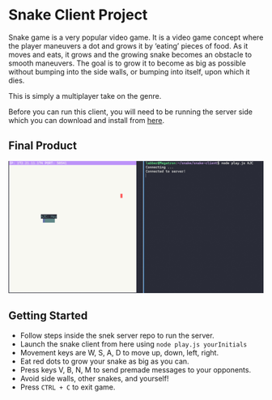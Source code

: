 # Snake Client Project

Snake game is a very popular video game. It is a video game concept where the player maneuvers a dot and grows it by ‘eating’ pieces of food. As it moves and eats, it grows and the growing snake becomes an obstacle to smooth maneuvers. The goal is to grow it to become as big as possible without bumping into the side walls, or bumping into itself, upon which it dies.

This is simply a multiplayer take on the genre.

Before you can run this client, you will need to be running the server side which you can download and install from [here](https://github.com/lighthouse-labs/snek-multiplayer).

## Final Product

!["Game play and Terminal"](/screenshot.PNG)

## Getting Started

- Follow steps inside the snek server repo to run the server.
- Launch the snake client from here using `node play.js yourInitials`
- Movement keys are W, S, A, D to move up, down, left, right.
- Eat red dots to grow your snake as big as you can.
- Press keys V, B, N, M to send premade messages to your opponents.
- Avoid side walls, other snakes, and yourself!
- Press `CTRL + C` to exit game.